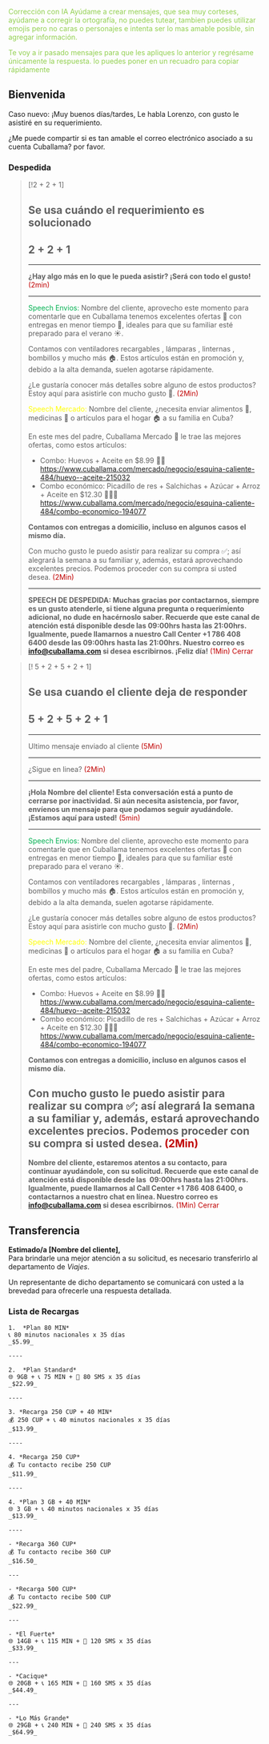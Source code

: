 <font color="#92d050">Corrección con IA</font>
<font color="#92d050">Ayúdame a crear mensajes, que sea muy corteses, ayúdame a corregir la ortografía, no puedes tutear, tambien puedes utilizar emojis pero no caras o personajes e intenta ser lo mas amable posible, sin agregar información.</font>

<font color="#92d050"> Te voy a ir pasado mensajes para que les apliques lo anterior y regrésame únicamente la respuesta. lo puedes poner en un recuadro para copiar rápidamente</font>
## Bienvenida

Caso nuevo: 
¡Muy buenos días/tardes, Le habla Lorenzo, con gusto le asistiré en su requerimiento. 
  
¿Me puede compartir si es tan amable el correo electrónico asociado a su cuenta Cuballama? por favor.


### Despedida

> [!2 + 2 + 1]
> ## Se usa cuándo el requerimiento es solucionado 
> ## 2 + 2 + 1
> 
> ---
> **¿Hay algo más en lo que le pueda asistir? ¡Será con todo el gusto!** <font color="#c00000">(2min)</font>
> 
> ---
>  <font color="#00b050">Speech Envios:</font> Nombre del cliente, aprovecho este momento para comentarle que en Cuballama tenemos excelentes ofertas 🌟 con entregas en menor tiempo 🚚, ideales para que su familiar esté preparado para el verano ☀️.
>  
> Contamos con ventiladores recargables , lámparas , linternas , bombillos y mucho más 🏠. Estos artículos están en promoción y, debido a la alta demanda, suelen agotarse rápidamente.
> 
> ¿Le gustaría conocer más detalles sobre alguno de estos productos? Estoy aquí para asistirle con mucho gusto 🤝.
> <font color="#c00000">(2Min)</font>
>
>
> <font color="#ffff00">Speech Mercado:</font> Nombre del cliente, ¿necesita enviar alimentos 🍗, medicinas 💊 o artículos para el hogar 🏠 a su familia en Cuba?
>
> En este mes del padre, Cuballama Mercado 🛒 le trae las mejores ofertas, como estos artículos:
>
> - Combo: Huevos + Aceite en $8.99 🥚🍳
> https://www.cuballama.com/mercado/negocio/esquina-caliente-484/huevo--aceite-215032
> - Combo económico: Picadillo de res  + Salchichas  + Azúcar  + Arroz + Aceite en $12.30 🥩🌭🍚
> https://www.cuballama.com/mercado/negocio/esquina-caliente-484/combo-economico-194077
> 
>**Contamos con entregas a domicilio, incluso en algunos casos el mismo día.**
>
>Con mucho gusto le puedo asistir para realizar su compra ✅; así alegrará la semana a su familiar y, además, estará aprovechando excelentes precios.
> Podemos proceder con su compra si usted desea.
 <font color="#c00000">(2Min)</font>
> 
> ---
> 
> **SPEECH DE DESPEDIDA: Muchas gracias por contactarnos, siempre es un gusto atenderle, si tiene alguna pregunta o requerimiento adicional, no dude en hacérnoslo saber. Recuerde que este canal de atención está disponible desde las 09:00hrs hasta las 21:00hrs. Igualmente, puede llamarnos a nuestro Call Center +1 786 408 6400 desde las 09:00hrs hasta las 21:00hrs. Nuestro correo es info@cuballama.com si desea escribirnos. ¡Feliz día!**
> <font color="#c00000">(1Min) Cerrar</font>
> 


> [! 5 + 2 + 5 + 2 + 1]
> ## Se usa cuando el cliente deja de responder
> ## 5 + 2 + 5 + 2 + 1
> 
> ---
> Ultimo mensaje enviado al cliente <font color="#c00000">(5Min)</font>
> 
> ---
> 
> ¿Sigue en linea? <font color="#c00000">(2Min)</font>
> 
> ---
> **¡Hola Nombre del cliente! Esta conversación está a punto de cerrarse por inactividad. Si aún necesita asistencia, por favor, envíenos un mensaje para que podamos seguir ayudándole. ¡Estamos aquí para usted!** <font color="#c00000">(5min)</font>
> 
> ---
>  <font color="#00b050">Speech Envios:</font> Nombre del cliente, aprovecho este momento para comentarle que en Cuballama tenemos excelentes ofertas 🌟 con entregas en menor tiempo 🚚, ideales para que su familiar esté preparado para el verano ☀️.
>  
> Contamos con ventiladores recargables , lámparas , linternas , bombillos y mucho más 🏠. Estos artículos están en promoción y, debido a la alta demanda, suelen agotarse rápidamente.
> 
> ¿Le gustaría conocer más detalles sobre alguno de estos productos? Estoy aquí para asistirle con mucho gusto 🤝.
> <font color="#c00000">(2Min)</font>
>
>
> <font color="#ffff00">Speech Mercado:</font> Nombre del cliente, ¿necesita enviar alimentos 🍗, medicinas 💊 o artículos para el hogar 🏠 a su familia en Cuba?
>
> En este mes del padre, Cuballama Mercado 🛒 le trae las mejores ofertas, como estos artículos:
>
> - Combo: Huevos + Aceite en $8.99 🥚🍳
> https://www.cuballama.com/mercado/negocio/esquina-caliente-484/huevo--aceite-215032
> - Combo económico: Picadillo de res  + Salchichas  + Azúcar  + Arroz + Aceite en $12.30 🥩🌭🍚
> https://www.cuballama.com/mercado/negocio/esquina-caliente-484/combo-economico-194077
> 
>**Contamos con entregas a domicilio, incluso en algunos casos el mismo día.**
>
>Con mucho gusto le puedo asistir para realizar su compra ✅; así alegrará la semana a su familiar y, además, estará aprovechando excelentes precios.
> Podemos proceder con su compra si usted desea.
 <font color="#c00000">(2Min)</font>
> ---
> **Nombre del cliente, estaremos atentos a su contacto, para continuar ayudándole, con su solicitud. Recuerde que este canal de atención está disponible desde las  09:00hrs hasta las 21:00hrs. Igualmente, puede llamarnos al Call Center +1 786 408 6400, o contactarnos a nuestro chat en línea. Nuestro correo es [info@cuballama.com](mailto:info@cuballama.com) si desea escribirnos.**
> <font color="#c00000">(1Min) Cerrar</font>
> 



## Transferencia

**Estimado/a [Nombre del cliente],**  
Para brindarle una mejor atención a su solicitud, es necesario transferirlo al departamento de *Viajes*.

Un representante de dicho departamento se comunicará con usted a la brevedad para ofrecerle una respuesta detallada.

### Lista de Recargas

```
1.  *Plan 80 MIN*
📞 80 minutos nacionales x 35 días
_$5.99_

----

2.  *Plan Standard*
🌐 9GB + 📞 75 MIN + 💬 80 SMS x 35 días
_$22.99_

----

3. *Recarga 250 CUP + 40 MIN*
💰 250 CUP + 📞 40 minutos nacionales x 35 días
_$13.99_

----

4. *Recarga 250 CUP*
💰 Tu contacto recibe 250 CUP
_$11.99_

----

4. *Plan 3 GB + 40 MIN*
🌐 3 GB + 📞 40 minutos nacionales x 35 días
_$13.99_

----

- *Recarga 360 CUP*
💰 Tu contacto recibe 360 CUP
_$16.50_

---

- *Recarga 500 CUP*
💰 Tu contacto recibe 500 CUP
_$22.99_

---

- *El Fuerte*
🌐 14GB + 📞 115 MIN + 💬 120 SMS x 35 días
_$33.99_

---

- *Cacique*
🌐 20GB + 📞 165 MIN + 💬 160 SMS x 35 días
_$44.49_

---

- *Lo Más Grande*
🌐 29GB + 📞 240 MIN + 💬 240 SMS x 35 días
_$64.99_
```

